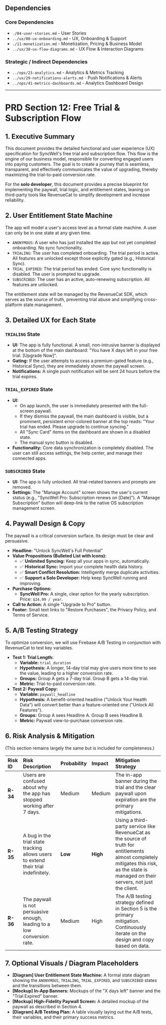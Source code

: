 ## Dependencies

### Core Dependencies
- `./04-user-stories.md` - User Stories
- `../ux/08-ux-onboarding.md` - UX, Onboarding & Support
- `./11-monetization.md` - Monetization, Pricing & Business Model
- `../ux/38-ux-flow-diagrams.md` - UX Flow & Interaction Diagrams

### Strategic / Indirect Dependencies
- `../ops/23-analytics.md` - Analytics & Metrics Tracking
- `../ux/29-notifications-alerts.md` - Push Notifications & Alerts
- `../ops/41-metrics-dashboards.md` - Analytics Dashboard Design

---

# PRD Section 12: Free Trial & Subscription Flow

## 1. Executive Summary

This document provides the detailed functional and user experience (UX) specification for SyncWell's free trial and subscription flow. This flow is the engine of our business model, responsible for converting engaged users into paying customers. The goal is to create a journey that is seamless, transparent, and effectively communicates the value of upgrading, thereby maximizing the trial-to-paid conversion rate.

For the **solo developer**, this document provides a precise blueprint for implementing the paywall, trial logic, and entitlement states, leaning on third-party tools like RevenueCat to simplify development and increase reliability.

## 2. User Entitlement State Machine

The app will model a user's access level as a formal state machine. A user can only be in one state at any given time.

*   `ANONYMOUS`: A user who has just installed the app but not yet completed onboarding. No sync functionality.
*   `TRIALING`: The user has completed onboarding. The trial period is active. All features are unlocked except those explicitly gated (e.g., Historical Sync).
*   `TRIAL_EXPIRED`: The trial period has ended. Core sync functionality is disabled. The user is prompted to upgrade.
*   `SUBSCRIBED`: The user has an active, auto-renewing subscription. All features are unlocked.

The entitlement state will be managed by the RevenueCat SDK, which serves as the source of truth, preventing trial abuse and simplifying cross-platform state management.

## 3. Detailed UX for Each State

### `TRIALING` State

*   **UI:** The app is fully functional. A small, non-intrusive banner is displayed at the bottom of the main dashboard: "You have X days left in your free trial. [Upgrade Now]".
*   **Gating:** If the user attempts to access a premium-gated feature (e.g., Historical Sync), they are immediately shown the paywall screen.
*   **Notifications:** A single push notification will be sent 24 hours before the trial expires.

### `TRIAL_EXPIRED` State

*   **UI:**
    *   On app launch, the user is immediately presented with the full-screen paywall.
    *   If they dismiss the paywall, the main dashboard is visible, but a prominent, persistent error-colored banner at the top reads: "Your trial has ended. Please upgrade to continue syncing."
    *   All "Sync Card" items on the dashboard are shown in a disabled state.
    *   The manual sync button is disabled.
*   **Functionality:** Core data synchronization is completely disabled. The user can still access settings, the help center, and manage their connected apps.

### `SUBSCRIBED` State

*   **UI:** The app is fully unlocked. All trial-related banners and prompts are removed.
*   **Settings:** The "Manage Account" screen shows the user's current status (e.g., "SyncWell Pro: Subscription renews on [Date]"). A "Manage Subscription" button will deep-link to the native OS subscription management screen.

## 4. Paywall Design & Copy

The paywall is a critical conversion surface. Its design must be clear and persuasive.

*   **Headline:** "Unlock SyncWell's Full Potential"
*   **Value Propositions (Bulleted List with Icons):**
    *   ✅ **Unlimited Syncing:** Keep all your apps in sync, automatically.
    *   ✅ **Historical Sync:** Import your complete health data history.
    *   ✅ **Smart Conflict Resolution:** Intelligently merge duplicate activities.
    *   ✅ **Support a Solo Developer:** Help keep SyncWell running and improving.
*   **Purchase Options:**
    *   **SyncWell Pro:** A single, clear option for the yearly subscription. Price: `$24.99 / year`.
*   **Call to Action:** A single "Upgrade to Pro" button.
*   **Footer:** Small text links to "Restore Purchases", the Privacy Policy, and Terms of Service.

## 5. A/B Testing Strategy

To optimize conversion, we will use Firebase A/B Testing in conjunction with RevenueCat to test key variables.

*   **Test 1: Trial Length:**
    *   **Variable:** `trial_duration`
    *   **Hypothesis:** A longer, 14-day trial may give users more time to see the value, leading to a higher conversion rate.
    *   **Groups:** Group A gets a 7-day trial. Group B gets a 14-day trial.
    *   **Metric:** Trial-to-paid conversion rate.
*   **Test 2: Paywall Copy:**
    *   **Variable:** `paywall_headline`
    *   **Hypothesis:** A benefit-oriented headline ("Unlock Your Health Data") will convert better than a feature-oriented one ("Unlock All Features").
    *   **Groups:** Group A sees Headline A. Group B sees Headline B.
    *   **Metric:** Paywall view-to-purchase conversion rate.

## 6. Risk Analysis & Mitigation

(This section remains largely the same but is included for completeness.)

| Risk ID | Risk Description | Probability | Impact | Mitigation Strategy |
| :--- | :--- | :--- | :--- | :--- |
| **R-34** | Users are confused about why the app has stopped working after 7 days. | Medium | Medium | The in-app banner during the trial and the clear paywall upon expiration are the primary mitigations. |
| **R-35** | A bug in the trial state tracking allows users to extend their trial indefinitely. | **Low** | **High** | Using a third-party service like RevenueCat as the source of truth for entitlements almost completely mitigates this risk, as the state is managed on their servers, not just the client. |
| **R-36** | The paywall is not persuasive enough, leading to a low conversion rate. | Medium | High | The A/B testing strategy defined in Section 5 is the primary mitigation. Continuously iterate on the design and copy based on data. |

## 7. Optional Visuals / Diagram Placeholders
*   **[Diagram] User Entitlement State Machine:** A formal state diagram showing the `ANONYMOUS`, `TRIALING`, `TRIAL_EXPIRED`, and `SUBSCRIBED` states and the transitions between them.
*   **[Mockup] In-App Banners:** Mockups of the "X days left" banner and the "Trial Expired" banner.
*   **[Mockup] High-Fidelity Paywall Screen:** A detailed mockup of the paywall as described in Section 4.
*   **[Diagram] A/B Testing Plan:** A table visually laying out the A/B tests, their variables, and their primary success metrics.
